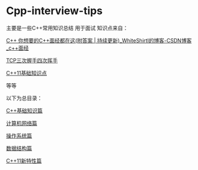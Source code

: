 # Cpp-interview-tips
主要是一些C++常用知识总结
用于面试
知识点来自：

[C++ 你想要的C++面经都在这(附答案 | 持续更新)_WhiteShirtI的博客-CSDN博客_c++面经 ](https://blog.csdn.net/qq_44443986/article/details/113823651)

[TCP三次握手四次挥手](https://blog.csdn.net/qq_44443986/article/details/115966274)

[C++11基础知识点](https://blog.csdn.net/qq_39344902/article/details/81591015)

等等


以下为总目录：

[C++基础知识篇](https://github.com/lunix555/Cpp-interview-tips/issues/1)

[计算机网络篇](https://github.com/lunix555/Cpp-interview-tips/issues/2)

[操作系统篇](https://github.com/lunix555/Cpp-interview-tips/issues/5)

[数据结构篇](https://github.com/lunix555/Cpp-interview-tips/issues/6)

[C++11新特性篇](https://github.com/lunix555/Cpp-interview-tips/issues/7)
